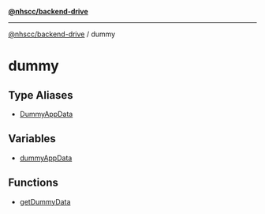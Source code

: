 [**@nhscc/backend-drive**](../README.md)

***

[@nhscc/backend-drive](../README.md) / dummy

# dummy

## Type Aliases

- [DummyAppData](type-aliases/DummyAppData.md)

## Variables

- [dummyAppData](variables/dummyAppData.md)

## Functions

- [getDummyData](functions/getDummyData.md)
